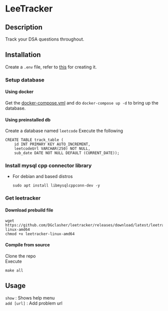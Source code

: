 # LeeTracker

## Description
Track your DSA questions throughout.

## Installation
Create a `.env` file, refer to [this](./.env.example) for creating it.
### Setup database
#### Using docker
Get the [docker-compose.yml](./docker-compose.yml) and do `docker-compose up -d` to bring up the database.
#### Using preinstalled db
Create a database named `leetcode`
Execute the following
```
CREATE TABLE track_table (
	id INT PRIMARY KEY AUTO_INCREMENT,
	leetcodeUrl VARCHAR(250) NOT NULL,
	sub_date DATE NOT NULL DEFAULT (CURRENT_DATE));
```
### Install mysql cpp connector library
+ For debian and based distros
  ```
  sudo apt install libmysqlcppconn-dev -y
  ```
### Get leetracker
#### Download prebuild file
```
wget https://github.com/DGclasher/leetracker/releases/download/latest/leetracker-linux-amd64
chmod +x leetracker-linux-amd64
```
#### Compile from source
Clone the repo<br>
Execute
```
make all
```
## Usage
`show` : Shows help menu<br>
`add [url]` : Add problem url
